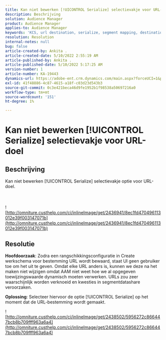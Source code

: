 ```yaml
---
title: Kan niet bewerken [!UICONTROL Serialize] selectievakje voor URL-doel
description: Beschrijving
solution: Audience Manager
product: Audience Manager
applies-to: Audience Manager
keywords: 'KCS, url destination, serialize, segment mapping, destination, '
resolution: Resolution
internal-notes: null
bug: false
article-created-by: Ankita .
article-created-date: 5/10/2022 2:55:19 AM
article-published-by: Ankita .
article-published-date: 5/10/2022 5:17:25 AM
version-number: 1
article-number: KA-19443
dynamics-url: https://adobe-ent.crm.dynamics.com/main.aspx?forceUCI=1&pagetype=entityrecord&etn=knowledgearticle&id=fe9af69d-0cd0-ec11-a7b5-0022480a8753
exl-id: 41f48886-4c87-4615-a18f-c03d23d543b3
source-git-commit: 0c3e421beca46d9fe1952b1f98538a50697216a0
workflow-type: tm+mt
source-wordcount: '151'
ht-degree: 1%

---
```


# Kan niet bewerken [!UICONTROL Serialize] selectievakje voor URL-doel

## Beschrijving

Kan niet bewerken [!UICONTROL Serialize] selectievakje optie voor URL-doel.<br><br> <br><br>![http://omniture.custhelp.com/ci/inlineImage/get/2436941/8ec1fd470496113012e39f003147071b](http://omniture.custhelp.com/ci/inlineImage/get/2436941/8ec1fd470496113012e39f003147071b)

## Resolutie


<b>Hoofdoorzaak</b>: Zodra een rangschikkingsconfiguratie in Create werkschema voor bestemming URL wordt bewaard, staat UI geen gebruiker toe om het uit te geven. Omdat elke URL anders is, kunnen we deze na het maken niet wijzigen omdat AAM niet weet hoe we al opgegeven toewijzingswaarde dynamisch moeten verwerken. URLs zou zeer waarschijnlijk worden verknoeid en kwesties in segmentdatashare veroorzaken.

<b>Oplossing</b>: Selecteer hiervoor de optie [!UICONTROL Serialize] op het moment dat de URL-bestemming wordt gemaakt.



![http://omniture.custhelp.com/ci/inlineImage/get/2438502/5956272c866447bcb8b709fff963a6a4](http://omniture.custhelp.com/ci/inlineImage/get/2438502/5956272c866447bcb8b709fff963a6a4)
